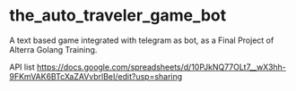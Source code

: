 # the_auto_traveler_game_bot
A text based game integrated with telegram as bot, as a Final Project of Alterra Golang Training.

API list https://docs.google.com/spreadsheets/d/10PJkNQ77OLt7__wX3hh-9FKmVAK6BTcXaZAVvbrlBeI/edit?usp=sharing
